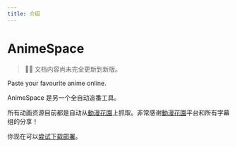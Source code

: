 ```yaml
---
title: 介绍
---
```


# AnimeSpace

> 👷‍♂️ 文档内容尚未完全更新到新版。

Paste your favourite anime online.

AnimeSpace 是另一个全自动追番工具。

所有动画资源目前都是自动从[動漫花園](https://share.dmhy.org/)上抓取。非常感谢[動漫花園](https://share.dmhy.org/)平台和所有字幕组的分享！

你现在可以[尝试下载部署](/deploy/)。
